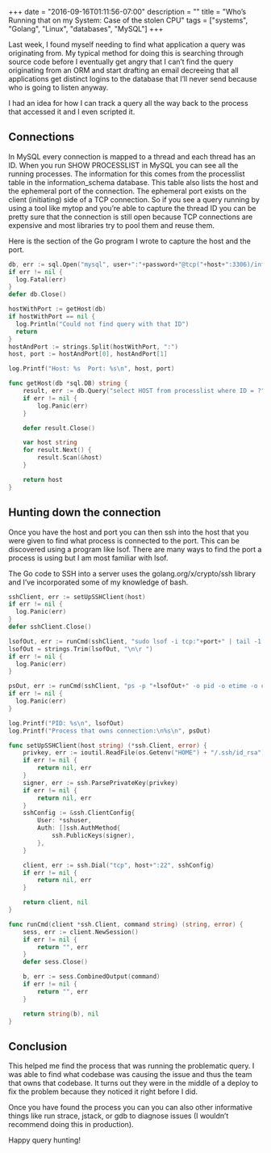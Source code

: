 +++
date = "2016-09-16T01:11:56-07:00"
description = ""
title = "Who’s Running that on my System: Case of the stolen CPU"
tags = ["systems", "Golang", "Linux", "databases", "MySQL"]
+++

Last week, I found myself needing to find what application a query was originating from.
My typical method for doing this is searching through source code before I
eventually get angry that I can’t find the query originating from an ORM and
start drafting an email decreeing that all applications get distinct logins to
the database that I’ll never send because who is going to listen anyway.

I had an idea for how I can track a query all the way back to the process that
accessed it and I even scripted it.

## Connections

In MySQL every connection is mapped to a thread and each thread has an ID. When
you run SHOW PROCESSLIST in MySQL you can see all the running processes. The
information for this comes from the processlist table in the information_schema
database. This table also lists the host and the ephemeral port of the
connection. The ephemeral port exists on the client (initiating) side of a TCP
connection. So if you see a query running by using a tool like mytop and you’re
able to capture the thread ID you can be pretty sure that the connection is
still open because TCP connections are expensive and most libraries try to pool
them and reuse them.

Here is the section of the Go program I wrote to capture the host and the port.
```go
db, err := sql.Open("mysql", user+":"+password+"@tcp("+host+":3306)/information_schema")
if err != nil {
  log.Fatal(err)
}
defer db.Close()

hostWithPort := getHost(db)
if hostWithPort == nil {
  log.Println("Could not find query with that ID")
  return
}
hostAndPort := strings.Split(hostWithPort, ":")
host, port := hostAndPort[0], hostAndPort[1]

log.Printf("Host: %s  Port: %s\n", host, port)

func getHost(db *sql.DB) string {
	result, err := db.Query("select HOST from processlist where ID = ?", *pid)
	if err != nil {
		log.Panic(err)
	}

	defer result.Close()

	var host string
	for result.Next() {
		result.Scan(&host)
	}

	return host
}
```

## Hunting down the connection

Once you have the host and port you can then ssh into the host that you were
given to find what process is connected to the port. This can be discovered
using a program like lsof. There are many ways to find the port a process is
using but I am most familiar with lsof.

The Go code to SSH into a server uses the golang.org/x/crypto/ssh library and
I’ve incorporated some of my knowledge of bash.
```go
sshClient, err := setUpSSHClient(host)
if err != nil {
  log.Panic(err)
}
defer sshClient.Close()

lsofOut, err := runCmd(sshClient, "sudo lsof -i tcp:"+port+" | tail -1 | awk '{ print $2; }'")
lsofOut = strings.Trim(lsofOut, "\n\r ")
if err != nil {
  log.Panic(err)
}

psOut, err := runCmd(sshClient, "ps -p "+lsofOut+" -o pid -o etime -o command")
if err != nil {
  log.Panic(err)
}

log.Printf("PID: %s\n", lsofOut)
log.Printf("Process that owns connection:\n%s\n", psOut)

func setUpSSHClient(host string) (*ssh.Client, error) {
	privkey, err := ioutil.ReadFile(os.Getenv("HOME") + "/.ssh/id_rsa")
	if err != nil {
		return nil, err
	}
	signer, err := ssh.ParsePrivateKey(privkey)
	if err != nil {
		return nil, err
	}
	sshConfig := &ssh.ClientConfig{
		User: *sshuser,
		Auth: []ssh.AuthMethod{
			ssh.PublicKeys(signer),
		},
	}

	client, err := ssh.Dial("tcp", host+":22", sshConfig)
	if err != nil {
		return nil, err
	}

	return client, nil
}

func runCmd(client *ssh.Client, command string) (string, error) {
	sess, err := client.NewSession()
	if err != nil {
		return "", err
	}
	defer sess.Close()

	b, err := sess.CombinedOutput(command)
	if err != nil {
		return "", err
	}

	return string(b), nil
}
```
## Conclusion

This helped me find the process that was running the problematic query. I was
able to find what codebase was causing the issue and thus the team that owns
that codebase. It turns out they were in the middle of a deploy to fix the
problem because they noticed it right before I did.

Once you have found the process you can you can also other informative things
like run strace, jstack, or gdb to diagnose issues (I wouldn’t recommend doing
this in production).

Happy query hunting!
